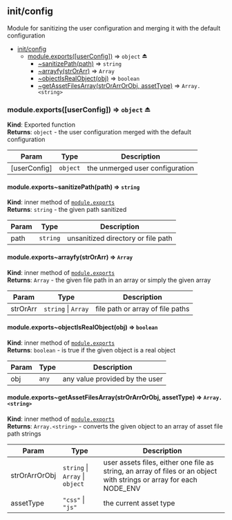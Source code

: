<a name="module_init/config"></a>

## init/config
Module for sanitizing the user configuration and merging it with the default configuration


* [init/config](#module_init/config)
    * [module.exports([userConfig])](#exp_module_init/config--module.exports) ⇒ <code>object</code> ⏏
        * [~sanitizePath(path)](#module_init/config--module.exports..sanitizePath) ⇒ <code>string</code>
        * [~arrayfy(strOrArr)](#module_init/config--module.exports..arrayfy) ⇒ <code>Array</code>
        * [~objectIsRealObject(obj)](#module_init/config--module.exports..objectIsRealObject) ⇒ <code>boolean</code>
        * [~getAssetFilesArray(strOrArrOrObj, assetType)](#module_init/config--module.exports..getAssetFilesArray) ⇒ <code>Array.&lt;string&gt;</code>

<a name="exp_module_init/config--module.exports"></a>

### module.exports([userConfig]) ⇒ <code>object</code> ⏏
**Kind**: Exported function  
**Returns**: <code>object</code> - the user configuration merged with the default configuration  

| Param | Type | Description |
| --- | --- | --- |
| [userConfig] | <code>object</code> | the unmerged user configuration |

<a name="module_init/config--module.exports..sanitizePath"></a>

#### module.exports~sanitizePath(path) ⇒ <code>string</code>
**Kind**: inner method of [<code>module.exports</code>](#exp_module_init/config--module.exports)  
**Returns**: <code>string</code> - the given path sanitized  

| Param | Type | Description |
| --- | --- | --- |
| path | <code>string</code> | unsanitized directory or file path |

<a name="module_init/config--module.exports..arrayfy"></a>

#### module.exports~arrayfy(strOrArr) ⇒ <code>Array</code>
**Kind**: inner method of [<code>module.exports</code>](#exp_module_init/config--module.exports)  
**Returns**: <code>Array</code> - the given file path in an array or simply the given array  

| Param | Type | Description |
| --- | --- | --- |
| strOrArr | <code>string</code> \| <code>Array</code> | file path or array of file paths |

<a name="module_init/config--module.exports..objectIsRealObject"></a>

#### module.exports~objectIsRealObject(obj) ⇒ <code>boolean</code>
**Kind**: inner method of [<code>module.exports</code>](#exp_module_init/config--module.exports)  
**Returns**: <code>boolean</code> - is true if the given object is a real object  

| Param | Type | Description |
| --- | --- | --- |
| obj | <code>any</code> | any value provided by the user |

<a name="module_init/config--module.exports..getAssetFilesArray"></a>

#### module.exports~getAssetFilesArray(strOrArrOrObj, assetType) ⇒ <code>Array.&lt;string&gt;</code>
**Kind**: inner method of [<code>module.exports</code>](#exp_module_init/config--module.exports)  
**Returns**: <code>Array.&lt;string&gt;</code> - converts the given object to an array of asset file path strings  

| Param | Type | Description |
| --- | --- | --- |
| strOrArrOrObj | <code>string</code> \| <code>Array</code> \| <code>object</code> | user assets files, either one file as string, an array of files or an object with strings or array for each NODE_ENV |
| assetType | <code>&quot;css&quot;</code> \| <code>&quot;js&quot;</code> | the current asset type |


